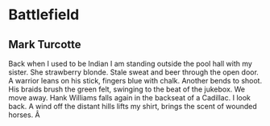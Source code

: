 # Battlefield
## Mark Turcotte
Back when I used to be Indian
I am standing outside the
pool hall with my sister.
She strawberry blonde. Stale sweat
and beer through the
open door. A warrior leans on his stick,
fingers blue with chalk.
Another bends to shoot.
His braids brush the green
felt, swinging to the beat
of the jukebox. We move away.
Hank Williams falls again
in the backseat of a Cadillac.
I look back.
A wind off the distant hills lifts my shirt,
brings the scent
of wounded horses.
Â